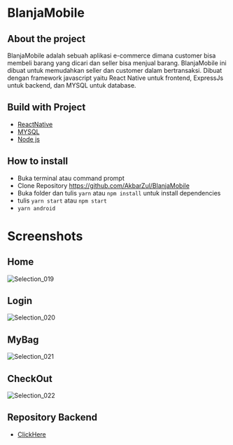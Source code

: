 # BlanjaMobile

## About the project

BlanjaMobile adalah sebuah aplikasi e-commerce dimana customer bisa membeli barang yang dicari dan seller bisa menjual barang. BlanjaMobile ini dibuat untuk memudahkan seller dan customer dalam bertransaksi. Dibuat dengan framework javascript yaitu React Native untuk frontend, ExpressJs untuk backend, dan MYSQL untuk database.

## Build with Project
* [ReactNative](https://reactnative.dev/)
* [MYSQL](https://www.mysql.com/)
* [Node js](https://nodejs.org/en/)

## How to install
* Buka terminal atau command prompt
* Clone Repository https://github.com/AkbarZul/BlanjaMobile
* Buka folder dan tulis `yarn` atau `npm install` untuk install dependencies
* tulis `yarn start` atau `npm start`
* `yarn android`

# Screenshots
## Home
![Selection_019](https://user-images.githubusercontent.com/67698809/108764013-a4720200-7584-11eb-8fdf-745883a492e6.png)
## Login
![Selection_020](https://user-images.githubusercontent.com/67698809/108764058-afc52d80-7584-11eb-99ac-af133dc19e2a.png)
## MyBag
![Selection_021](https://user-images.githubusercontent.com/67698809/108764093-ba7fc280-7584-11eb-8d51-1610bc15766f.png)
## CheckOut
![Selection_022](https://user-images.githubusercontent.com/67698809/108764105-beabe000-7584-11eb-8369-7d1fd72a65ad.png)

## Repository Backend
* [ClickHere](https://github.com/AkbarZul/BlanjaAPI)